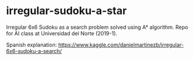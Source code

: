 # irregular-sudoku-a-star
Irregular 6x6 Sudoku as a search problem solved using A* algorithm. Repo for AI class at Universidad del Norte (2019-1).

Spanish explanation: https://www.kaggle.com/danielmartinezb/irregular-6x6-sudoku-a-search/
